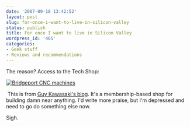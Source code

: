 ```yaml
---
date: '2007-09-18 13:42:52'
layout: post
slug: for-once-i-want-to-live-in-silicon-valley
status: publish
title: For once I want to live in Silicon Valley
wordpress_id: '465'
categories:
- Geek stuff
- Reviews and recommendations
---
```


The reason? Access to the Tech Shop:


[![Bridgeport CNC machines](http://www.phfactor.net/wp-pics/slide21_3-wpa.jpg)](http://blog.guykawasaki.com/2007/09/techshop-geek-h.html)


 This is from [Guy Kawasaki's blog](http://blog.guykawasaki.com/2007/09/techshop-geek-h.html). It's a membership-based shop for building damn near anything. I'd write more praise, but I'm depressed and need to go do something else now.

Sigh.

